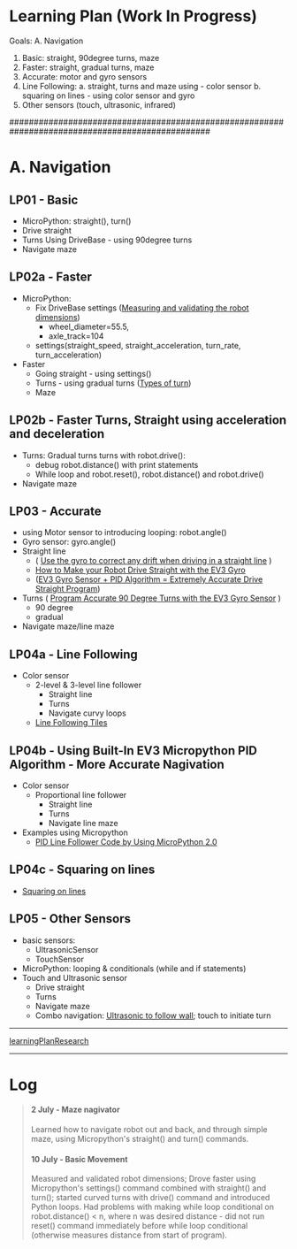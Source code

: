 # Learning Plan (Work In Progress)

Goals:
A. Navigation
1. Basic: straight, 90degree turns, maze
2. Faster: straight, gradual turns, maze
3. Accurate: motor and gyro sensors
4. Line Following: 
   a. straight, turns and maze using - color sensor
   b. squaring on lines - using color sensor and gyro
5. Other sensors (touch, ultrasonic, infrared)

#################################################################################################

# A. Navigation
## LP01 - Basic
* MicroPython: straight(), turn()
* Drive straight
* Turns Using DriveBase - using 90degree turns
* Navigate maze

## LP02a - Faster
* MicroPython: 
  * Fix DriveBase settings ([Measuring and validating the robot dimensions](https://docs.pybricks.com/en/latest/robotics.html#pybricks.robotics.DriveBase.reset))
    * wheel_diameter=55.5, 
    * axle_track=104
  * settings(straight_speed, straight_acceleration, turn_rate, turn_acceleration)
* Faster
  * Going straight - using settings()
  * Turns - using gradual turns ([Types of turn](https://www.youtube.com/watch?v=_1r6sVXjClU))
  * Maze

## LP02b - Faster Turns, Straight using acceleration and deceleration
* Turns: Gradual turns turns with robot.drive():
  * debug robot.distance() with print statements
  * While loop and robot.reset(), robot.distance() and robot.drive()
* Navigate maze

## LP03 - Accurate
* using Motor sensor to introducing looping: robot.angle()
* Gyro sensor: gyro.angle()
* Straight line 
  * ( [Use the gyro to correct any drift when driving in a straight line](https://medium.com/@marklucking/micropython-tutorial-xii-15b1cf4d7a51) )
  * [How to Make your Robot Drive Straight with the EV3 Gyro](https://www.youtube.com/watch?v=qPE4YNsTad4)
  * ([EV3 Gyro Sensor + PID Algorithm = Extremely Accurate Drive Straight Program](https://www.youtube.com/watch?v=U-LdBQ-vBkg&t=140s))
* Turns ( [Program Accurate 90 Degree Turns with the EV3 Gyro Sensor](https://www.youtube.com/watch?v=8B1LwzkLKXs) )
  * 90 degree
  * gradual
* Navigate maze/line maze

## LP04a - Line Following
* Color sensor
  * 2-level & 3-level line follower
    * Straight line
    * Turns
    * Navigate curvy loops
  * [Line Following Tiles](https://pybricks.github.io/ev3-micropython/_downloads/linefollowtiles.pdf)

## LP04b - Using Built-In EV3 Micropython PID Algorithm - More Accurate Nagivation
* Color sensor
  * Proportional line follower
    * Straight line 
    * Turns
    * Navigate line maze    
* Examples using Micropython
    * [PID Line Follower Code by Using MicroPython 2.0](https://thecodingfun.com/2020/06/16/lego-mindstorms-ev3-pid-line-follower-code-by-using-micropython-2-0/)
  
## LP04c - Squaring on lines
* [Squaring on lines](https://ev3lessons.com/en/ProgrammingLessons/advanced/Align.pdf)

## LP05 - Other Sensors
* basic sensors:
  * UltrasonicSensor
  * TouchSensor
* MicroPython: looping & conditionals (while and if statements)
* Touch and Ultrasonic sensor
  * Drive straight
  * Turns
  * Navigate maze
  * Combo navigation: [Ultrasonic to follow wall](https://pybricks.github.io/ev3-micropython/examples/robot_educator_ultrasonic.html#obstacle-avoidance); touch to initiate turn

-------

[learningPlanResearch](learningPlanResearch.md)

--------

# Log
> #### 2 July - Maze nagivator
> Learned how to navigate robot out and back, and through simple maze, using Micropython's straight() and turn() commands.
> #### 10 July - Basic Movement
> Measured and validated robot dimensions; Drove faster using Micropython's settings() command combined with straight() and turn(); started curved turns with drive() command and introduced Python loops.  Had problems with making while loop conditional on robot.distance() < n, where n was desired distance - did not run reset() command immediately before while loop conditional (otherwise measures distance from start of program).
